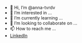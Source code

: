 - 👋 Hi, I’m @anna-tvrdv
- 👀 I’m interested in ...
- 🌱 I’m currently learning ...
- 💞️ I’m looking to collaborate on ...
- 📫 How to reach me ...
- [LinkedIn](https://www.linkedin.com/in/anna-tverdova-62044b96/)

<!---
anna-tvrdv/anna-tvrdv is a ✨ special ✨ repository because its `README.md` (this file) appears on your GitHub profile.
You can click the Preview link to take a look at your changes.
--->
